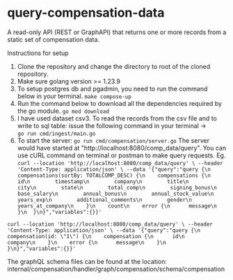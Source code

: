 # query-compensation-data
A read-only API (REST or GraphAPI) that returns one or more records from a static set of compensation data.

Instructions for setup
1. Clone the repository and change the directory to root of the cloned repository.
2. Make sure golang version >= 1.23.9
3. To setup postgres db and pgadmin, you need to run the command below in your terminal. 
`make compose-up`
4. Run the command below to download all the dependencies required by the go module.
`go mod download`
6. I have used dataset csv3. To read the records from the csv file and to write to sql table: issue the following command in your terminal ->    
    `go run cmd/ingest/main.go`
7. To start the server:
`go run cmd/compensation/server.go`
    The server would have started at "http://localhost:8080/comp_data/query". You can use cURL command on terminal or postman to make query requests. Eg.
`curl --location 'http://localhost:8080/comp_data/query' \
--header 'Content-Type: application/json' \
--data '{"query":"query {\n  compensations(sortBy: TOTALCOMP_DESC) {\n    compensations {\n      id\n        timestamp\n        company\n        title\n        city\n        state\n        total_comp\n        signing_bonus\n        base_salary\n        annual_bonus\n        annual_stock_value\n        years_exp\n        additional_comments\n        gender\n        years_at_company\n    }\n    count\n    error {\n      message\n    }\n  }\n}","variables":{}}'`

`curl --location 'http://localhost:8080/comp_data/query' \
--header 'Content-Type: application/json' \
--data '{"query":"query {\n  compensation(id: \"1\") {\n    compensation {\n      id\n      company\n    }\n    error {\n      message\n    }\n  }\n}","variables":{}}'`

The graphQL schema files can be found at the location: internal/compensation/handler/graph/compensation/schema/compensation
 

